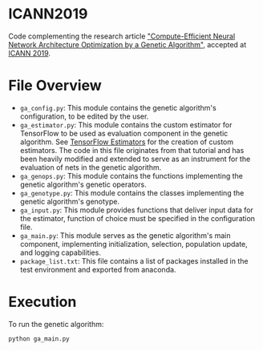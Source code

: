 # ICANN2019
Code complementing the research article ["Compute-Efficient Neural Network Architecture Optimization by a Genetic Algorithm"](https://link.springer.com/content/pdf/10.1007%2F978-3-030-30484-3_32.pdf), accepted at [ICANN 2019](https://e-nns.org/icann2019/).

# File Overview
- `ga_config.py`: This module contains the genetic algorithm's configuration, to be edited by the user.
- `ga_estimator.py`: This module contains the custom estimator for TensorFlow to be used as evaluation component in the genetic algorithm. See [TensorFlow Estimators](https://www.tensorflow.org/guide/custom_estimators) for the creation of custom estimators. The code in this file originates from that tutorial and has been heavily modified and extended to serve as an
instrument for the evaluation of nets in the genetic algorithm.
- `ga_genops.py`: This module contains the functions implementing the genetic algorithm's genetic operators.
- `ga_genotype.py`: This module contains the classes implementing the genetic algorithm's genotype.
- `ga_input.py`: This module provides functions that deliver input data for the estimator, function of choice must be specified in the configuration file.
- `ga_main.py`: This module serves as the genetic algorithm's main component, implementing initialization, selection, population update, and logging capabilities.
- `package_list.txt`: This file contains a list of packages installed in the test environment and  exported from anaconda.

# Execution
To run the genetic algorithm:
```
python ga_main.py
```
